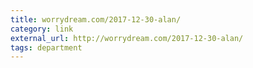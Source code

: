 ```yaml
---
title: ‎worrydream.com/2017-12-30-alan/
category: link
external_url: http://worrydream.com/2017-12-30-alan/
tags: department
---
```

